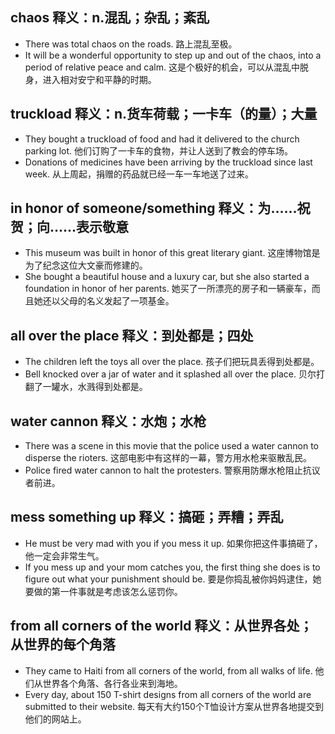 ## chaos 释义：n.混乱；杂乱；紊乱
* There was total chaos on the roads. 路上混乱至极。
* It will be a wonderful opportunity to step up and out of the chaos, into a period of relative peace and calm. 这是个极好的机会，可以从混乱中脱身，进入相对安宁和平静的时期。 

## truckload 释义：n.货车荷载；一卡车（的量）；大量
* They bought a truckload of food and had it delivered to the church parking lot. 他们订购了一卡车的食物，并让人送到了教会的停车场。 
* Donations of medicines have been arriving by the truckload since last week. 从上周起，捐赠的药品就已经一车一车地送了过来。

## in honor of someone/something 释义：为……祝贺；向……表示敬意 
* This museum was built in honor of this great literary giant. 这座博物馆是为了纪念这位大文豪而修建的。
* She bought a beautiful house and a luxury car, but she also started a foundation in honor of her parents. 她买了一所漂亮的房子和一辆豪车，而且她还以父母的名义发起了一项基金。 

## all over the place 释义：到处都是；四处 
* The children left the toys all over the place. 孩子们把玩具丢得到处都是。 
* Bell knocked over a jar of water and it splashed all over the place. 贝尔打翻了一罐水，水溅得到处都是。 

## water cannon 释义：水炮；水枪 
* There was a scene in this movie that the police used a water cannon to disperse the rioters. 这部电影中有这样的一幕，警方用水枪来驱散乱民。
* Police fired water cannon to halt the protesters. 警察用防爆水枪阻止抗议者前进。

## mess something up  释义：搞砸；弄糟；弄乱
* He must be very mad with you if you mess it up. 如果你把这件事搞砸了，他一定会非常生气。
* If you mess up and your mom catches you, the first thing she does is to figure out what your punishment should be. 要是你捣乱被你妈妈逮住，她要做的第一件事就是考虑该怎么惩罚你。

## from all corners of the world  释义：从世界各处；从世界的每个角落
* They came to Haiti from all corners of the world, from all walks of life. 他们从世界各个角落、各行各业来到海地。
* Every day, about 150 T-shirt designs from all corners of the world are submitted to their website. 每天有大约150个T恤设计方案从世界各地提交到他们的网站上。
